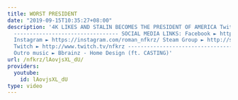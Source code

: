 ```yaml
---
title: WORST PRESIDENT
date: "2019-09-15T10:35:27+08:00"
description: '4K LIKES AND STALIN BECOMES THE PRESIDENT OF AMERICA Twitter ► https://twitter.com/NFKRZ
  --------------------------------- SOCIAL MEDIA LINKS: Facebook ► https://www.facebook.com/NFKRZ1
  Instagram ► https://instagram.com/roman_nfkrz/ Steam Group ► http://steamcommunity.com/groups/nfkrzgroup
  Twitch ► http://www.twitch.tv/nfkrz --------------------------------- Music: ---------------------------------
  Outro music ► Bbrainz - Home Design (ft. CASTING)'
url: /nfkrz/lAovjsXL_dU/
providers:
  youtube:
    id: lAovjsXL_dU
type: video
---
```

